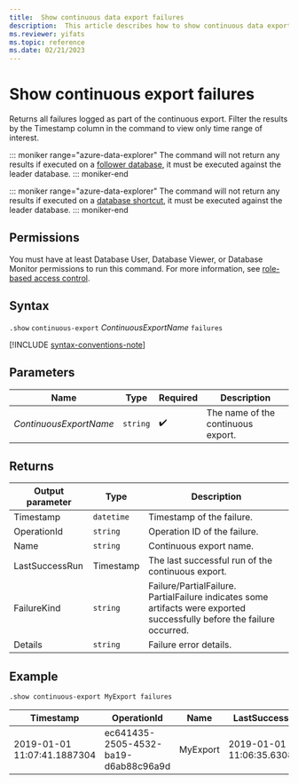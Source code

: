 ```yaml
---
title:  Show continuous data export failures
description:  This article describes how to show continuous data export failures.
ms.reviewer: yifats
ms.topic: reference
ms.date: 02/21/2023
---
```

# Show continuous export failures

Returns all failures logged as part of the continuous export. Filter the results by the Timestamp column in the command to view only time range of interest.

::: moniker range="azure-data-explorer"
The command will not return any results if executed on a [follower database](/azure/data-explorer/follower), it must be executed against the leader database.
::: moniker-end

::: moniker range="azure-data-explorer"
The command will not return any results if executed on a [database shortcut](/fabric/real-time-intelligence/database-shortcut), it must be executed against the leader database.
::: moniker-end

## Permissions

You must have at least Database User, Database Viewer, or Database Monitor permissions to run this command. For more information, see [role-based access control](../../access-control/role-based-access-control.md).

## Syntax

`.show` `continuous-export` *ContinuousExportName* `failures`

[!INCLUDE [syntax-conventions-note](../../includes/syntax-conventions-note.md)]

## Parameters

| Name | Type | Required | Description |
|--|--|--|--|
| *ContinuousExportName* | `string` |  :heavy_check_mark: | The name of the continuous export. |

## Returns

| Output parameter | Type      | Description                                         |
|------------------|-----------|-----------------------------------------------------|
| Timestamp        | `datetime` | Timestamp of the failure.                           |
| OperationId      | `string` | Operation ID of the failure.                    |
| Name             | `string` | Continuous export name.                             |
| LastSuccessRun   | Timestamp | The last successful run of the continuous export.   |
| FailureKind      | `string` | Failure/PartialFailure. PartialFailure indicates some artifacts were exported successfully before the failure occurred. |
| Details          | `string` | Failure error details.                              |

## Example

```kusto
.show continuous-export MyExport failures 
```

| Timestamp                   | OperationId                          | Name     | LastSuccessRun              | FailureKind | Details    |
|-----------------------------|--------------------------------------|----------|-----------------------------|-------------|------------|
| 2019-01-01 11:07:41.1887304 | ec641435-2505-4532-ba19-d6ab88c96a9d | MyExport | 2019-01-01 11:06:35.6308140 | Failure     | Details... |
